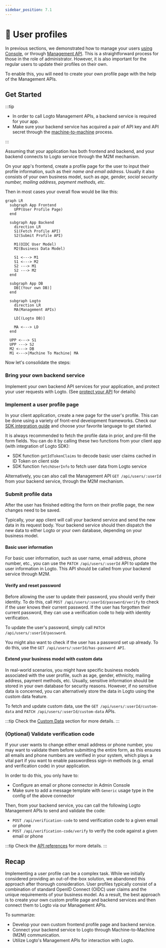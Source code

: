 ```yaml
---
sidebar_position: 7.1
---
```


# 👤 User profiles

In previous sections, we demonstrated how to manage your users [using Console](/docs/recipes/manage-users/admin-console), or through [Management API](/docs/recipes/manage-users/management-api). This is a straightforward process for those in the role of administrator. However, it is also important for the regular users to update their profiles on their own.

To enable this, you will need to create your own profile page with the help of the Management APIs.

## Get Started

:::tip

- In order to call Logto Management APIs, a backend service is required for your app.
- Make sure your backend service has acquired a pair of API key and API secret through the [machine-to-machine](../../../quick-starts/generic/machine-to-machine/README.mdx) process.

:::

Assuming that your application has both frontend and backend, and your backend connects to Logto service through the M2M mechanism.

On your app's frontend, create a profile page for the user to input their profile information, such as their _name and email address_. Usually it also consists of your own business model, such as _age, gender, social security number, mailing address, payment methods, etc_.

Then in most cases your overall flow would be like this:

```mermaid
graph LR
  subgraph App Frontend
    UPP(User Profile Page)
  end

  subgraph App Backend
    direction LR
    S1(Fetch Profile API)
    S2(Submit Profile API)

    M1(OIDC User Model)
    M2(Business Data Model)

    S1 <---> M1
    S1 <---> M2
    S2 ---> M1
    S2 ---> M2
  end

  subgraph App DB
    DB[(Your own DB)]
  end

  subgraph Logto
    direction LR
    MA(Management APIs)

    LD[(Logto DB)]

    MA <---> LD
  end

  UPP <---> S1
  UPP ---> S2
  M2 <---> DB
  M1 <--->|Machine To Machine| MA
```

Now let's consolidate the steps:

### Bring your own backend service

Implement your own backend API services for your application, and protect your user requests with Logto. (See [protect your API](/docs/recipes/protect-your-api/) for details)

### Implement a user profile page

In your client application, create a new page for the user's profile. This can be done using a variety of front-end development frameworks. Check our [SDK integration guide](/docs/recipes/integrate-logto/) and choose your favorite language to get started.

It is always recommended to fetch the profile data in prior, and pre-fill the form fields. You can do it by calling these two functions from your client app (with integration of Logto SDK):

- SDK function `getIdTokenClaims` to decode basic user claims cached in ID Token on client side
- SDK function `fetchUserInfo` to fetch user data from Logto service

Alternatively, you can also call the Management API `GET /api/users/:userId` from your backend service, through the M2M mechanism.

### Submit profile data

After the user has finished editing the form on their profile page, the new changes need to be saved.

Typically, your app client will call your backend service and send the new data in its request body. Your backend service should then dispatch the new data to either Logto or your own database, depending on your business model.

#### Basic user information

For basic user information, such as user name, email address, phone number, etc., you can use the `PATCH /api/users/:userId` API to update the user information in Logto. This API should be called from your backend service through M2M.

#### Verify and reset password

Before allowing the user to update their password, you should verify their identity. To do this, call `POST /api/users/:userId/password/verify` to check if the user knows their current password. If the user has forgotten their current password, they can use a verification code to help with identity verification.

To update the user's password, simply call `PATCH /api/users/:userId/password`.

You might also want to check if the user has a password set up already. To do this, use the `GET /api/users/:userId/has-password API`.

#### Extend your business model with custom data

In real-world scenarios, you might have specific business models associated with the user profile, such as age, gender, ethnicity, mailing address, payment methods, etc. Usually, sensitive information should be stored in your own database for security reasons. However, if no sensitive data is concerned, you can alternatively store the data in Logto using the custom data feature.

To fetch and update custom data, use the `GET /api/users/:userId/custom-data` and `PATCH /api/users/:userId/custom-data` APIs.

:::tip
Check the [Custom Data](/docs/references/users/custom-data) section for more details.
:::

### (Optional) Validate verification code

If your user wants to change either email address or phone number, you may want to validate them before submitting the entire form, as this ensures all emails and phone numbers are verified in your system, which plays a vital part if you want to enable passwordless sign-in methods (e.g. email and verification code) in your application.

In order to do this, you only have to:

- Configure an email or phone connector in Admin Console
- Make sure to add a message template with `Generic` usage type in the config of the above connector

Then, from your backend service, you can call the following Logto Management APIs to send and validate the code:

- `POST /api/verification-code` to send verification code to a given email or phone
- `POST /api/verification-code/verify` to verify the code against a given email or phone

:::tip
Check the [API references](https://openapi.logto.io/group/endpoint-verification-codes) for more details.
:::

## Recap

Implementing a user profile can be a complex task. While we initially considered providing an out-of-the-box solution, we abandoned this approach after thorough consideration. User profiles typically consist of a combination of standard OpenID Connect (OIDC) user claims and the unique requirements of your business model. As a result, the best approach is to create your own custom profile page and backend services and then connect them to Logto via our Management APIs.

To summarize:

- Develop your own custom frontend profile page and backend service.
- Connect your backend service to Logto through Machine-to-Machine (M2M) communication.
- Utilize Logto's Management APIs for interaction with Logto.
